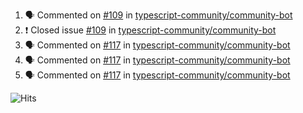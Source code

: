 <!--START_SECTION:activity-->
1. 🗣 Commented on [#109](https://github.com/typescript-community/community-bot/issues/109) in [typescript-community/community-bot](https://github.com/typescript-community/community-bot)
2. ❗️ Closed issue [#109](https://github.com/typescript-community/community-bot/issues/109) in [typescript-community/community-bot](https://github.com/typescript-community/community-bot)
3. 🗣 Commented on [#117](https://github.com/typescript-community/community-bot/issues/117) in [typescript-community/community-bot](https://github.com/typescript-community/community-bot)
4. 🗣 Commented on [#117](https://github.com/typescript-community/community-bot/issues/117) in [typescript-community/community-bot](https://github.com/typescript-community/community-bot)
5. 🗣 Commented on [#117](https://github.com/typescript-community/community-bot/issues/117) in [typescript-community/community-bot](https://github.com/typescript-community/community-bot)
<!--END_SECTION:activity-->

![Hits](https://hitcounter.pythonanywhere.com/count/tag.svg?url=https%3A%2F%2Fgithub.com%2Frobertwestbury)
